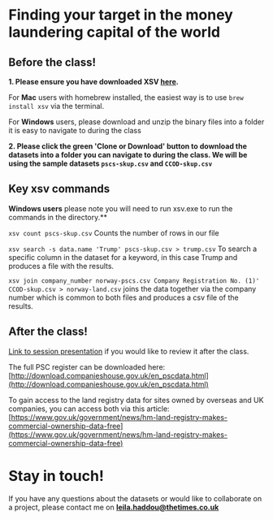 # Finding your target in the money laundering capital of the world 

## Before the class!

**1. Please ensure you have downloaded XSV [here](https://github.com/BurntSushi/xsv).**

For **Mac** users with homebrew installed, the easiest way is to use `brew install xsv` via the terminal.

For **Windows** users, please download and unzip the binary files into a folder it is easy to navigate to during the class

**2. Please click the green 'Clone or Download' button to download the datasets into a folder you can navigate to during the class. We will be using the sample datasets `pscs-skup.csv` and `CCOD-skup.csv`**

## Key xsv commands

**Windows users** please note you will need to run xsv.exe to run the commands in the directory.**

`xsv count pscs-skup.csv` Counts the number of rows in our file

`xsv search -s data.name 'Trump' pscs-skup.csv > trump.csv` To search a specific column in the dataset for a keyword, in this case Trump and produces a file with the results.

`xsv join company_number norway-pscs.csv Company Registration No. (1)' CCOD-skup.csv > norway-land.csv` joins the data together via the company number which is common to both files and produces a csv file of the results. 

## After the class!

[Link to session presentation](https://docs.google.com/presentation/d/1MYxH9zVaIJADZdjlQUmp5W1Tt8FErCYTVNTpqxEFY08/edit?usp=sharing) if you would like to review it after the class.

The full PSC register can be downloaded here: [http://download.companieshouse.gov.uk/en_pscdata.html](http://download.companieshouse.gov.uk/en_pscdata.html)

To gain access to the land registry data for sites owned by overseas and UK companies, you can access both via this article: [https://www.gov.uk/government/news/hm-land-registry-makes-commercial-ownership-data-free](https://www.gov.uk/government/news/hm-land-registry-makes-commercial-ownership-data-free)

# Stay in touch!

If you have any questions about the datasets or would like to collaborate on a project, please contact me on **leila.haddou@thetimes.co.uk**
